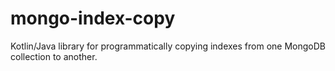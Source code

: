# mongo-index-copy
Kotlin/Java library for programmatically copying indexes from one MongoDB collection to another.

